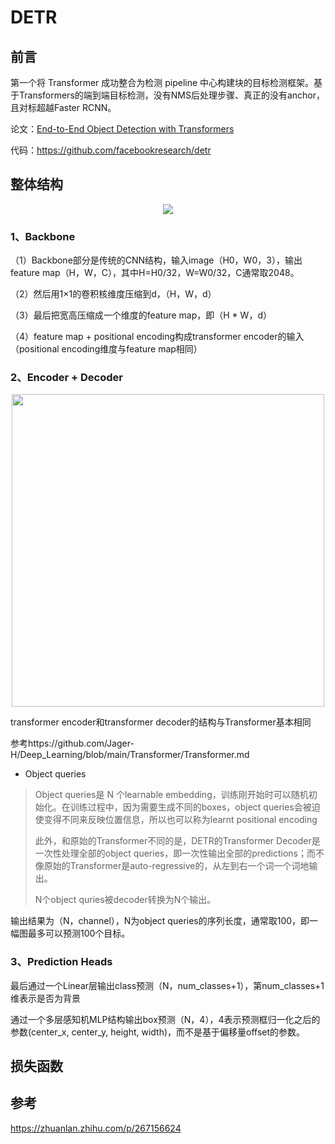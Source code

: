 # DETR
## 前言
第一个将 Transformer 成功整合为检测 pipeline 中心构建块的目标检测框架。基于Transformers的端到端目标检测，没有NMS后处理步骤、真正的没有anchor，且对标超越Faster RCNN。

论文：[End-to-End Object Detection with Transformers](https://arxiv.org/abs/2005.12872)

代码：https://github.com/facebookresearch/detr

## 整体结构
<div align=center><img src="https://user-images.githubusercontent.com/65380826/129825728-d390a164-63ea-4a22-b42f-1c993f8655d5.png"></div>

### 1、Backbone
（1）Backbone部分是传统的CNN结构，输入image（H0，W0，3），输出feature map（H，W，C），其中H=H0/32，W=W0/32，C通常取2048。

（2）然后用1×1的卷积核维度压缩到d，（H，W，d）

（3）最后把宽高压缩成一个维度的feature map，即（H * W，d）

（4）feature map + positional encoding构成transformer encoder的输入（positional encoding维度与feature map相同）
### 2、Encoder + Decoder
<div align=center><img src="https://user-images.githubusercontent.com/65380826/129853406-6ac11e85-1b41-45ee-af4a-32dcfe3f72ec.png" width="500" heigth="600"></div>

transformer encoder和transformer decoder的结构与Transformer基本相同

参考https://github.com/Jager-H/Deep_Learning/blob/main/Transformer/Transformer.md

* Object queries
> Object queries是 N 个learnable embedding，训练刚开始时可以随机初始化。在训练过程中，因为需要生成不同的boxes，object queries会被迫使变得不同来反映位置信息，所以也可以称为learnt positional encoding 
> 
> 此外，和原始的Transformer不同的是，DETR的Transformer Decoder是一次性处理全部的object queries，即一次性输出全部的predictions；而不像原始的Transformer是auto-regressive的，从左到右一个词一个词地输出。
> 
> N个object quries被decoder转换为N个输出。

输出结果为（N，channel），N为object queries的序列长度，通常取100，即一幅图最多可以预测100个目标。
### 3、Prediction Heads
最后通过一个Linear层输出class预测（N，num_classes+1），第num_classes+1维表示是否为背景

通过一个多层感知机MLP结构输出box预测（N，4），4表示预测框归一化之后的参数(center_x, center_y, height, width)，而不是基于偏移量offset的参数。
## 损失函数

## 参考
https://zhuanlan.zhihu.com/p/267156624
